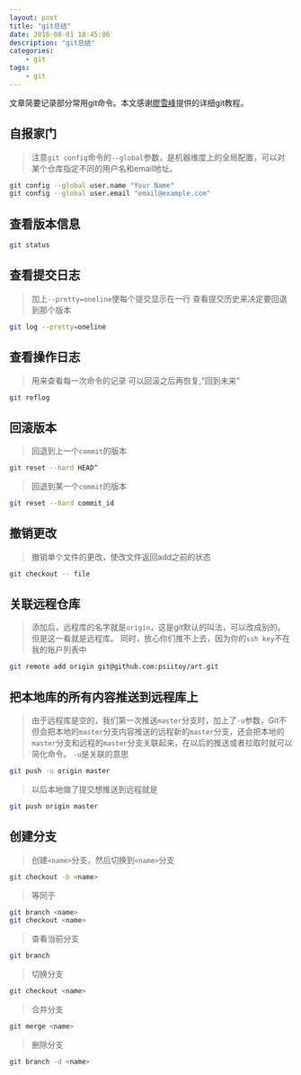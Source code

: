 ```yaml
---
layout: post
title: "git总结"
date: 2016-08-01 10:45:06 
description: "git总结"
categories: 
    - git
tags:
    - git
---
```


文章简要记录部分常用git命令。本文感谢[廖雪峰](http://www.liaoxuefeng.com/wiki/0013739516305929606dd18361248578c67b8067c8c017b000)提供的详细git教程。

<!--more-->

## 自报家门

> 注意`git config`命令的`--global`参数，是机器维度上的全局配置，可以对某个仓库指定不同的用户名和email地址。

```bash
git config --global user.name "Your Name"
git config --global user.email "email@example.com"
```

## 查看版本信息

```bash
git status
```

## 查看提交日志

> 加上`--pretty=oneline`使每个提交显示在一行
> 查看提交历史来决定要回退到那个版本

```bash
git log --pretty=oneline
```

## 查看操作日志

> 用来查看每一次命令的记录
> 可以回滚之后再恢复,“回到未来”

```bash
git reflog
```

## 回滚版本

> 回退到上一个`commit`的版本

```bash
git reset --hard HEAD^
```

> 回退到某一个`commit`的版本

```bash
git reset --hard commit_id
```

## 撤销更改

> 撤销单个文件的更改，使改文件返回add之前的状态 

```bash
git checkout -- file
```

## 关联远程仓库

> 添加后，远程库的名字就是`origin`，这是git默认的叫法，可以改成别的。但是这一看就是远程库。
> 同时，放心你们推不上去，因为你的`ssh key`不在我的账户列表中

```bash
git remote add origin git@github.com:psiitoy/art.git
```

## 把本地库的所有内容推送到远程库上

> 由于远程库是空的，我们第一次推送`master`分支时，加上了`-u`参数，Git不但会把本地的`master`分支内容推送的远程新的`master`分支，还会把本地的`master`分支和远程的`master`分支关联起来，在以后的推送或者拉取时就可以简化命令。
> `-u`是关联的意思

```bash
git push -u origin master
```

> 以后本地做了提交想推送到远程就是

```bash
git push origin master
```

## 创建分支

> 创建`<name>`分支，然后切换到`<name>`分支

```bash
git checkout -b <name>
```

> 等同于

```bash
git branch <name>
git checkout <name>
```

> 查看当前分支

```bash
git branch
```

> 切换分支

```bash
git checkout <name>
```

> 合并分支

```bash
git merge <name>
```

> 删除分支

```bash
git branch -d <name>
```